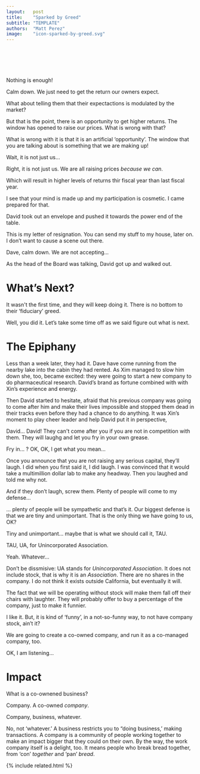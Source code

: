 ```yaml
---
layout:   post
title:    "Sparked by Greed"
subtitle: "TEMPLATE"
authors:  "Matt Perez"
image:    "icon-sparked-by-greed.svg"
---
```


<div style="display:none;">
 <p>Developed with good intentions, the fomula had been a money-maker for years. But it wasn&rsquo;t enough.</p>
</div>

<h1>&nbsp;</h1>
 <p class="_speakera">Nothing is enough!</p>
 <p class="_speakerb">Calm down. We just need to get the return our owners expect.</p>
 <p class="_speakera">What about telling them that their expectactions is modulated by the market?</p>
 <p class="_speakerb">But that is the point, there is an opportunity to get higher returns. The window has opened to raise our prices. What is wrong with that?</p>
 <p class="_speakera">What is wrong with it is that it is an artificial &lsquo;opportunity&rsquo;. The window that you are talking about is something that we are making up!</p>
 <p class="_speakerb">Wait, it is not just us&hellip;</p>
 <p class="_speakera">Right, it is not just us. We are all raising prices <em>because we can</em>.</p>
 <p class="_speakerb">Which will result in higher levels of returns thir fiscal year than last fiscal year.</p>
 <p class="_speakera">I see that your mind is made up and my participation is cosmetic. I came prepared for that.</p>
 <p>David took out an envelope and pushed it towards the power end of the table.</p>
 <p class="_speakerac">This is my letter of resignation. You can send my stuff to my house, later on. I don&rsquo;t want to cause a scene out there.</span></p>
 <p class="_speakerb">Dave, calm down. We are not accepting&hellip;</p>
 <p>As the head of the Board was talking, David got up and walked out.</p>

<h1>What&rsquo;s Next?</h1>
 <p class="_speakera">It wasn't the first time, and they will keep doing it. There is no bottom to their &lsquo;fiduciary&rsquo; greed.</p>
 <p class="_speakerb">Well, you did it. Let&rsquo;s take some time off as we said figure out what is next.</p>

<h1>The Epiphany</h1>
 <p>Less than a week later, they had it. Dave have come running from the nearby lake into the cabin they had rented. As Xim managed to slow him down she, too, became excited: they were going to start a new company to do pharmaceutical research. David&rsquo;s brand as fortune combined with with Xin&rsquo;s experience and energy.</p>
 <p>Then David started to hesitate, afraid that his previous company was going to come after him and make their lives impossible and stopped them dead in their tracks even before they had a chance to do anything. It was Xin&rsquo;s moment to play cheer leader and help David put it in perspective,</p>
 <p class="_speakerb">David&hellip; David! They can't come after you if you are not in competition with them. They will laughg and let you fry in your own grease.</p>
 <p class="_speakera">Fry in&hellip; ? OK, OK, I get what you mean&hellip;</p>
 <p class="_speakerb">Once you announce that you are not raising any serious capital, they&rsquo;ll laugh. I did when you first said it, I did laugh. I was convinced that it would take a multimillion dollar lab to make any headway. Then you laughed and told me why not.</p>
 <p class="_speakera">And if they don&rsquo;t laugh, screw them. Plenty of people will come to my defense&hellip;</p>
 <p class="_speakerb">&hellip; plenty of people will be sympathetic and that&rsquo;s it. Our biggest defense is that we are tiny and unimportant. That is the only thing we have going to us, OK?</p>
 <p class="_speakera">Tiny and unimportant&hellip; maybe that is what we should call it, TAU.</p>
 <p class="_speakerb">TAU, UA, for Unincorporated Association.</p>
 <p class="_speakera">Yeah. Whatever&hellip;</p>
 <p class="_speakerb">Don&rsquo;t be dissmisive: UA stands for <em>Unincorporated Association</em>. It does not include stock, that is why it is an <em>Association</em>. There are no shares in the company. I do not think it exists outside California, but eventually it will.</p>
 <p class="_continueb">The fact that we will be operating without stock will make them fall off their chairs with laughter. They will probably offer to buy a percentage of the company, just to make it funnier.</p>
 <p class="_speakera">I like it. But, it is kind of &lsquo;funny&rsquo;, in a not-so-funny way, to not have company stock, ain&rsquo;t it?</p>
 <p class="_speakerb">We are going to create a co-owned company, and run it as a co-managed company, too.</p>
 <p class="_speakera">OK, I am listening&hellip;</p>

<h1>Impact</h1>
 <p class="_speakera">What is a co-ownened business?</p>
 <p class="_speakera">Company. A co-owned <em>company</em>.</p>
 <p class="_speakera">Company, business, whatever.</p>
 <p class="_speakera">No, not &lsquo;whatever.&rsquo; A business restricts you to &ldquo;doing business,&rsquo; making transactions. A company is a community of people working together to make an impact bigger that they could on their own. By the way, the work company itself is a delight, too. It means people who break bread together, from &lsquo;con&rsquo; <em>together</em> and &lsquo;pan&rsquo; <em>bread</em>. 

{% include related.html %}
